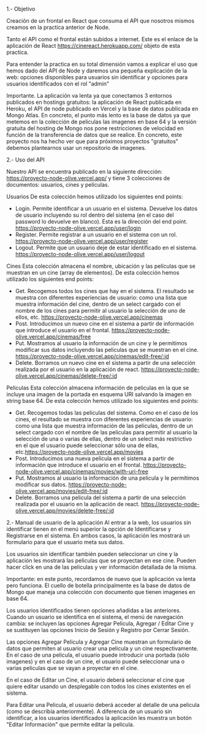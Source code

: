 1.- Objetivo

Creación de un frontal en React que consuma el API que nosotros mismos creamos en la practica anterior de Node. 

Tanto el API como el frontal están subidos a internet. Este es el enlace de la aplicación de React https://cinereact.herokuapp.com/ objeto de esta practica.

Para entender la practica en su total dimensión vamos a explicar el uso que hemos dado del API de Node y daremos una pequeña explicación de la web: opciones disponibles para usuarios sin identificar y opciones para usuarios identificados con el rol "admin"

Importante. La aplicación va lenta ya que conectamos 3 entornos publicados en hostings gratuitos: la aplicación de React publicada en Heroku, el API de node publicado en Vercel y la base de datos publicada en Mongo Atlas. En concreto, el punto más lento es la base de datos ya que metemos en la colección de peliculas las imagenes en base 64 y la versión gratuita del hosting de Mongo nos pone restricciones de velocidad en función de la transferencia de datos que se realice. En concreto, este proyecto nos ha hecho ver que para próximos proyectos "gratuitos" debemos plantearnos usar un repositorio de imagenes.

2.- Uso del API

Nuestro API se encuentra publicado en la siguiente dirección: https://proyecto-node-olive.vercel.app/ y tiene 3 colecciones de documentos: usuarios, cines y películas.

Usuarios
De esta colección hemos utilizado los siguientes end points:
- Login. Permite identificar a un usuario en el sistema. Devuelve los datos de usuario incluyendo su rol dentro del sistema (en el caso del password lo devuelve en blanco). Esta es la dirección del end point. https://proyecto-node-olive.vercel.app/user/login
- Register. Permite registrar a un usuario en el sistema con un rol. https://proyecto-node-olive.vercel.app/user/register
- Logout. Permite que un usuario deje de estar identificado en el sistema. https://proyecto-node-olive.vercel.app/user/logout

Cines
Esta colección almacena el nombre, ubicación y las películas que se muestran en un cine (array de elementos). De esta colección hemos utilizado los siguientes end points:
- Get. Recogemos todos los cines que hay en el sistema. El resultado se muestra con diferentes experiencias de usuario: como una lista que muestra información del cine, dentro de un select cargado con el nombre de los cines para permitir al usuario la selección de uno de ellos, etc. https://proyecto-node-olive.vercel.app/cinemas
- Post. Introducimos un nuevo cine en el sistema a partir de información que introduce el usuario en el frontal.
https://proyecto-node-olive.vercel.app/cinemas/free
- Put. Mostramos al usuario la información de un cine y le permitimos modificar sus datos incluyendo las peliculas que se muestran en el cine. https://proyecto-node-olive.vercel.app/cinemas/edit-free/:id
- Delete. Borramos un nuevo cine en el sistema a partir de una selección realizada por el usuario en la aplicación de react. https://proyecto-node-olive.vercel.app/cinemas/delete-free/:id

Peliculas
Esta colección almacena información de peliculas en la que se incluye una imagen de la portada en esquema URI salvando la imagen en string base 64. De esta colección hemos utilizado los siguientes end points:
- Get. Recogemos todas las peliculas del sistema. Como en el caso de los cines, el resultado se muestra con diferentes experiencias de usuario: como una lista que muestra información de las peliculas, dentro de un select cargado con el nombre de las peliculas para permitir al usuario la selección de una o varias de ellas, dentro de un select más restrictivo en el que el usuario puede seleccionar sólo una de ellas, etc.https://proyecto-node-olive.vercel.app/movies
- Post. Introducimos una nueva película en el sistema a partir de información que introduce el usuario en el frontal.
https://proyecto-node-olive.vercel.app/cinemas/movies/with-uri-free
- Put. Mostramos al usuario la información de una pelicula y le permitimos modificar sus datos. https://proyecto-node-olive.vercel.app/movies/edit-free/:id
- Delete. Borramos una pelicula del sistema a partir de una selección realizada por el usuario en la aplicación de react. https://proyecto-node-olive.vercel.app/movies/delete-free/:id

2.- Manual de usuario de la aplicación
Al entrar a la web, los usuarios sin identificar tienen en el menú superior la opción de Identificarse y Registrarse en el sistema. En ambos casos, la aplicación les mostrará un formulario para que el usuario meta sus datos. 

Los usuarios sin identificar también pueden seleccionar un cine y la aplicación les mostrará las peliculas que se proyectan en ese cine. Pueden hacer click en una de las peliculas y ver información detallada de la misma. 

Importante: en este punto, recordamos de nuevo que la aplicación va lenta pero funciona. El cuello de botella principalmente es la base de datos de Mongo que maneja una colección con documento que tienen imagenes en base 64.

Los usuarios identificados tienen opciones añadidas a las anteriores. Cuando un usuario se identifica en el sistema, el menú de navegación cambia: se incluyen las opciones Agregar Pelicula, Agregar / Editar Cine y se sustituyen las opciones Inicio de Sesión y Registro por Cerrar Sesión.

Las opciones Agregar Pelicula y Agregar Cine muestran un formulario de datos que permiten al usuario crear una pelicula y un cine respectivamente. En el caso de una pelicula, el usuario puede introducir una portada (sólo imagenes) y en el caso de un cine, el usuario puede seleccionar una o varias peliculas que se vayan a proyectar en el cine.

En el caso de Editar un Cine, el usuario deberá seleccionar el cine que quiere editar usando un desplegable con todos los cines existentes en el sistema. 

Para Editar una Pelicula, el usuario deberá acceder al detalle de una pelicula (como se describía anteriormente). A diferencia de un usuario sin identificar, a los usuarios identificados la aplicación les muestra un botón "Editar Información" que permite editar la pelicula.